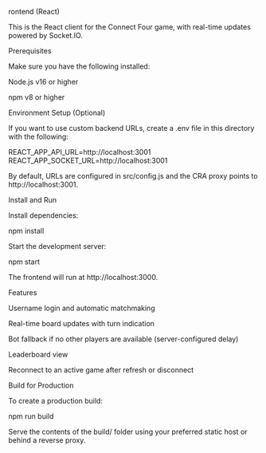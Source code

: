 rontend (React)

This is the React client for the Connect Four game, with real-time updates powered by Socket.IO.

Prerequisites

Make sure you have the following installed:

Node.js v16 or higher

npm v8 or higher

Environment Setup (Optional)

If you want to use custom backend URLs, create a .env file in this directory with the following:

REACT_APP_API_URL=http://localhost:3001
REACT_APP_SOCKET_URL=http://localhost:3001


By default, URLs are configured in src/config.js and the CRA proxy points to http://localhost:3001.

Install and Run

Install dependencies:

npm install


Start the development server:

npm start


The frontend will run at http://localhost:3000.

Features

Username login and automatic matchmaking

Real-time board updates with turn indication

Bot fallback if no other players are available (server-configured delay)

Leaderboard view

Reconnect to an active game after refresh or disconnect

Build for Production

To create a production build:

npm run build


Serve the contents of the build/ folder using your preferred static host or behind a reverse proxy.


